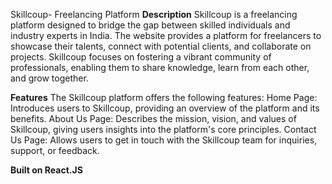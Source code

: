 Skillcoup- Freelancing Platform
**Description**
Skillcoup is a freelancing platform designed to bridge the gap between skilled individuals and industry experts in India. The website provides a platform for freelancers to showcase their talents, connect with potential clients, and collaborate on projects. Skillcoup focuses on fostering a vibrant community of professionals, enabling them to share knowledge, learn from each other, and grow together.

**Features**
The Skillcoup platform offers the following features:
  Home Page: Introduces users to Skillcoup, providing an overview of the platform and its benefits.
  About Us Page: Describes the mission, vision, and values of Skillcoup, giving users insights into the platform's core principles.
  Contact Us Page: Allows users to get in touch with the Skillcoup team for inquiries, support, or feedback.

**Built on React.JS**

